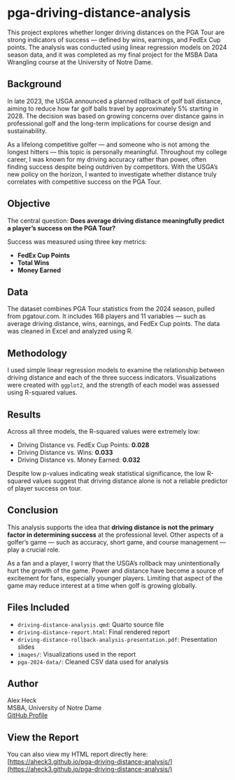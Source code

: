 # pga-driving-distance-analysis

This project explores whether longer driving distances on the PGA Tour are strong indicators of success — defined by wins, earnings, and FedEx Cup points. The analysis was conducted using linear regression models on 2024 season data, and it was completed as my final project for the MSBA Data Wrangling course at the University of Notre Dame.

## Background

In late 2023, the USGA announced a planned rollback of golf ball distance, aiming to reduce how far golf balls travel by approximately 5% starting in 2028. The decision was based on growing concerns over distance gains in professional golf and the long-term implications for course design and sustainability.

As a lifelong competitive golfer — and someone who is not among the longest hitters — this topic is personally meaningful. Throughout my college career, I was known for my driving accuracy rather than power, often finding success despite being outdriven by competitors. With the USGA’s new policy on the horizon, I wanted to investigate whether distance truly correlates with competitive success on the PGA Tour.

## Objective

The central question: **Does average driving distance meaningfully predict a player’s success on the PGA Tour?**

Success was measured using three key metrics:
- **FedEx Cup Points**
- **Total Wins**
- **Money Earned**

## Data

The dataset combines PGA Tour statistics from the 2024 season, pulled from pgatour.com. It includes 168 players and 11 variables — such as average driving distance, wins, earnings, and FedEx Cup points. The data was cleaned in Excel and analyzed using R.

## Methodology

I used simple linear regression models to examine the relationship between driving distance and each of the three success indicators. Visualizations were created with `ggplot2`, and the strength of each model was assessed using R-squared values.

## Results

Across all three models, the R-squared values were extremely low:
- Driving Distance vs. FedEx Cup Points: **0.028**
- Driving Distance vs. Wins: **0.033**
- Driving Distance vs. Money Earned: **0.032**

Despite low p-values indicating weak statistical significance, the low R-squared values suggest that driving distance alone is not a reliable predictor of player success on tour.

## Conclusion

This analysis supports the idea that **driving distance is not the primary factor in determining success** at the professional level. Other aspects of a golfer’s game — such as accuracy, short game, and course management — play a crucial role.

As a fan and a player, I worry that the USGA’s rollback may unintentionally hurt the growth of the game. Power and distance have become a source of excitement for fans, especially younger players. Limiting that aspect of the game may reduce interest at a time when golf is growing globally.

## Files Included

- `driving-distance-analysis.qmd`: Quarto source file
- `driving-distance-report.html`: Final rendered report
- `driving-distance-rollback-analysis-presentation.pdf`: Presentation slides
- `images/`: Visualizations used in the report
- `pga-2024-data/`: Cleaned CSV data used for analysis

## Author

Alex Heck  
MSBA, University of Notre Dame  
[GitHub Profile](https://github.com/aheck3)

## View the Report

You can also view my HTML report directly here:  
[https://aheck3.github.io/pga-driving-distance-analysis/](https://aheck3.github.io/pga-driving-distance-analysis/)  

